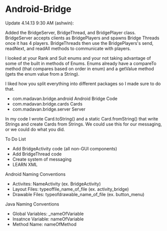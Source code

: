 Android-Bridge
==============

Update 4.14.13 9:30 AM (ashwin):

Added the BridgeServer, BridgeThread, and BridgePlayer class. BridgeServer accepts clients as BridgePlayers
and spawns Bridge Threads once it has 4 players. BridgeThreads then use the BridgePlayers's send, readNext, and
readAll methods to communicate with players.

I looked at your Rank and Suit enums and your not taking advantage of some of the built in methods of Enums.
Enums already have a compareTo method (that compares based on order in enum) and a getValue method (gets the
enum value from a String).

I liked how you split everything into different packages so I made sure to do that.
  - com.madavan.bridge.android Android Bridge Code
  - com.madavan.bridge.cards   Cards
  - com.madavan.bridge.server  Server

In my code I wrote Card.toString() and a static Card.fromString() that write Strings and create Cards from Strings.
We could use this for our messaging, or we could do what you did.

To Do List
- Add BridgeActivity code (all non-GUI components)
- Add BridgeThread code
- Create system of messaging
- LEARN XML

Android Naming Conventions
- Activites: NameActivity (ex. BridgeActivity)
- Layout Files: typeoffile_name_of_file (ex. activity_bridge)
- Drawable Files: typeofdrawable_name_of_file (ex. button_menu)

Java Naming Conventions
- Global Variables: _nameOfVariable
- Insatnce Variable: nameOfVariable
- Method Name: nameOfMethod
